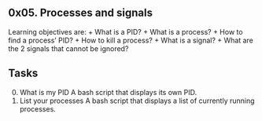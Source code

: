 ## 0x05. Processes and signals
Learning objectives are:
	+ What is a PID?
	+ What is a process?
	+ How to find a process’ PID?
	+ How to kill a process?
	+ What is a signal?
	+ What are the 2 signals that cannot be ignored?

## Tasks
0. What is my PID
A bash script that displays its own PID.
0. List your processes
A bash script that displays a list of currently running processes.

